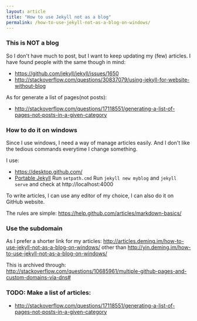 ```yaml
---
layout: article
title: "How to use Jekyll not as a blog"
permalink: /how-to-use-jekyll-not-as-a-blog-on-windows/
---
```


### This is NOT a blog

So I don't have much to post, but I want to keep updating my (few) articles. I have found people with the same though in mind:
- https://github.com/jekyll/jekyll/issues/1650
- http://stackoverflow.com/questions/30837079/using-jekyll-for-website-without-blog

As for generate a list of pages(not posts):
- http://stackoverflow.com/questions/17118551/generating-a-list-of-pages-not-posts-in-a-given-category

### How to do it on windows

Since I use windows, I need a way of manage articles easily. And I don't like the tedious commands everytime I change something.

I use:
- https://desktop.github.com/
- [Portable Jekyll](https://github.com/madhur/PortableJekyll)
  Run `setpath.cmd`
  Run `jekyll new myblog` and `jekyll serve` and check at http://localhost:4000

To write articles, I can use any editor of my choice, I can also do it on GitHub website.

The rules are simple:
https://help.github.com/articles/markdown-basics/

### Use the subdomain

As I prefer a shorter link for my articles:
http://articles.deming.im/how-to-use-jekyll-not-as-a-blog-on-windows/
other than
http://yin.deming.im/how-to-use-jekyll-not-as-a-blog-on-windows/

This is archived through:
http://stackoverflow.com/questions/10685961/multiple-github-pages-and-custom-domains-via-dns#

### TODO: Make a list of articles:

- http://stackoverflow.com/questions/17118551/generating-a-list-of-pages-not-posts-in-a-given-category
